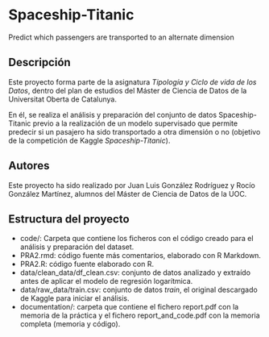 # Spaceship-Titanic
Predict which passengers are transported to an alternate dimension

## Descripción
Este proyecto forma parte de la asignatura *Tipología y Ciclo de vida de los Datos*, dentro del plan de estudios del Máster de Ciencia de Datos de la Universitat Oberta de Catalunya.

En él, se realiza el análisis y preparación del conjunto de datos Spaceship-Titanic previo a la realización de un modelo supervisado que permite predecir si un pasajero ha sido transportado a otra dimensión o no (objetivo de la competición de Kaggle *Spaceship-Titanic*).

## Autores
Este proyecto ha sido realizado por Juan Luis González Rodríguez y Rocío González Martínez, alumnos del Máster de Ciencia de Datos de la UOC.

## Estructura del proyecto
* code/: Carpeta que contiene los ficheros con el código creado para el análisis y preparación del dataset.
* PRA2.rmd: código fuente más comentarios, elaborado con R Markdown.
* PRA2.R: código fuente elaborado con R.
* data/clean_data/df_clean.csv: conjunto de datos analizado y extraído antes de aplicar el modelo de regresión logarítmica.
* data/raw_data/train.csv: conjunto de datos *train*, el original descargado de Kaggle para iniciar el análisis.
* documentation/: carpeta que contiene el fichero report.pdf con la memoria de la práctica y el fichero report_and_code.pdf con la memoria completa (memoria y código).
